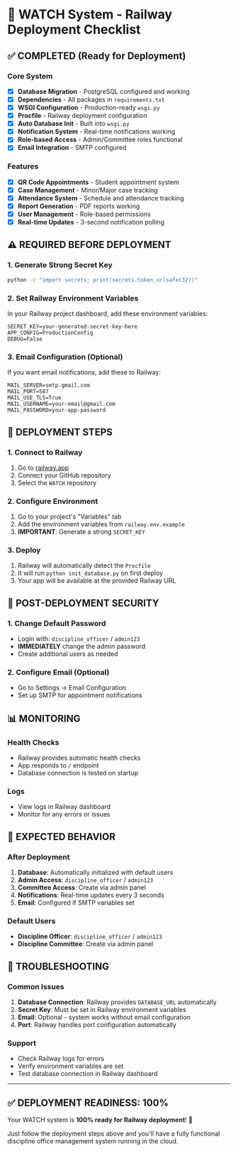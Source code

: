 # 🚀 WATCH System - Railway Deployment Checklist

## ✅ **COMPLETED (Ready for Deployment)**

### Core System
- [x] **Database Migration** - PostgreSQL configured and working
- [x] **Dependencies** - All packages in `requirements.txt`
- [x] **WSGI Configuration** - Production-ready `wsgi.py`
- [x] **Procfile** - Railway deployment configuration
- [x] **Auto Database Init** - Built into `wsgi.py`
- [x] **Notification System** - Real-time notifications working
- [x] **Role-based Access** - Admin/Committee roles functional
- [x] **Email Integration** - SMTP configured

### Features
- [x] **QR Code Appointments** - Student appointment system
- [x] **Case Management** - Minor/Major case tracking
- [x] **Attendance System** - Schedule and attendance tracking
- [x] **Report Generation** - PDF reports working
- [x] **User Management** - Role-based permissions
- [x] **Real-time Updates** - 3-second notification polling

## ⚠️ **REQUIRED BEFORE DEPLOYMENT**

### 1. Generate Strong Secret Key
```bash
python -c "import secrets; print(secrets.token_urlsafe(32))"
```

### 2. Set Railway Environment Variables
In your Railway project dashboard, add these environment variables:

```
SECRET_KEY=your-generated-secret-key-here
APP_CONFIG=ProductionConfig
DEBUG=False
```

### 3. Email Configuration (Optional)
If you want email notifications, add these to Railway:
```
MAIL_SERVER=smtp.gmail.com
MAIL_PORT=587
MAIL_USE_TLS=True
MAIL_USERNAME=your-email@gmail.com
MAIL_PASSWORD=your-app-password
```

## 🚀 **DEPLOYMENT STEPS**

### 1. Connect to Railway
1. Go to [railway.app](https://railway.app)
2. Connect your GitHub repository
3. Select the `WATCH` repository

### 2. Configure Environment
1. Go to your project's "Variables" tab
2. Add the environment variables from `railway.env.example`
3. **IMPORTANT**: Generate a strong `SECRET_KEY`

### 3. Deploy
1. Railway will automatically detect the `Procfile`
2. It will run `python init_database.py` on first deploy
3. Your app will be available at the provided Railway URL

## 🔐 **POST-DEPLOYMENT SECURITY**

### 1. Change Default Password
- Login with: `discipline_officer` / `admin123`
- **IMMEDIATELY** change the admin password
- Create additional users as needed

### 2. Configure Email (Optional)
- Go to Settings → Email Configuration
- Set up SMTP for appointment notifications

## 📊 **MONITORING**

### Health Checks
- Railway provides automatic health checks
- App responds to `/` endpoint
- Database connection is tested on startup

### Logs
- View logs in Railway dashboard
- Monitor for any errors or issues

## 🎯 **EXPECTED BEHAVIOR**

### After Deployment
1. **Database**: Automatically initialized with default users
2. **Admin Access**: `discipline_officer` / `admin123`
3. **Committee Access**: Create via admin panel
4. **Notifications**: Real-time updates every 3 seconds
5. **Email**: Configured if SMTP variables set

### Default Users
- **Discipline Officer**: `discipline_officer` / `admin123`
- **Discipline Committee**: Create via admin panel

## 🚨 **TROUBLESHOOTING**

### Common Issues
1. **Database Connection**: Railway provides `DATABASE_URL` automatically
2. **Secret Key**: Must be set in Railway environment variables
3. **Email**: Optional - system works without email configuration
4. **Port**: Railway handles port configuration automatically

### Support
- Check Railway logs for errors
- Verify environment variables are set
- Test database connection in Railway dashboard

---

## ✅ **DEPLOYMENT READINESS: 100%**

Your WATCH system is **100% ready for Railway deployment**! 🚀

Just follow the deployment steps above and you'll have a fully functional discipline office management system running in the cloud.
